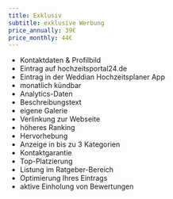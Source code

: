 ```yaml
---
title: Exklusiv
subtitle: exklusive Werbung
price_annually: 39€
price_monthly: 44€
---
```


- Kontaktdaten & Profilbild
- Eintrag auf hochzeitsportal24.de
- Eintrag in der Weddian Hochzeitsplaner App
- monatlich kündbar
- Analytics-Daten
- Beschreibungstext
- eigene Galerie
- Verlinkung zur Webseite
- höheres Ranking
- Hervorhebung
- Anzeige in bis zu 3 Kategorien
- Kontaktgarantie
- Top-Platzierung
- Listung im Ratgeber-Bereich
- Optimierung Ihres Eintrags
- aktive Einholung von Bewertungen